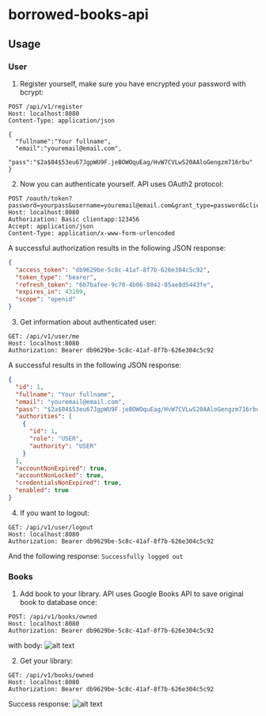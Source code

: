 # borrowed-books-api 

## Usage

### User

1. Register yourself, make sure you have encrypted your password with bcrypt:

```HTTP
POST /api/v1/register
Host: localhost:8080
Content-Type: application/json

{
  "fullname":"Your fullname",
  "email":"youremail@email.com",
  "pass":"$2a$04$53eu67JgpWU9F.jeBOWOquEag/HvW7CVLwS20AAloGengzm716rbu"
}
```

2. Now you can authenticate yourself. API uses OAuth2 protocol:

```HTTP
POST /oauth/token?password=yourpass&username=youremail@email.com&grant_type=password&client_secret=123456&client_id=clientapp
Host: localhost:8080
Authorization: Basic clientapp:123456
Accept: application/json
Content-Type: application/x-www-form-urlencoded
```
A successful authorization results in the following JSON response:
```JSON
{
  "access_token": "db9629be-5c8c-41af-8f7b-626e304c5c92",
  "token_type": "bearer",
  "refresh_token": "6b7bafee-9c70-4b06-8042-85ae8d5443fe",
  "expires_in": 43199,
  "scope": "openid"
}
```

3. Get information about authenticated user:
```HTTP
GET: /api/v1/user/me
Host: localhost:8080
Authorization: Bearer db9629be-5c8c-41af-8f7b-626e304c5c92
```
A successful results in the following JSON response:
```JSON
{
  "id": 1,
  "fullname": "Your fullname",
  "email": "youremail@email.com", 
  "pass": "$2a$04$53eu67JgpWU9F.jeBOWOquEag/HvW7CVLwS20AAloGengzm716rbu",
  "authorities": [
    {
      "id": 1,
      "role": "USER",
      "authority": "USER"
    }
  ],
  "accountNonExpired": true,
  "accountNonLocked": true,
  "credentialsNonExpired": true,
  "enabled": true
}
```
4. If you want to logout:
```HTTP
GET: /api/v1/user/logout
Host: localhost:8080
Authorization: Bearer db9629be-5c8c-41af-8f7b-626e304c5c92
```
And the following response:
`Successfully logged out`

### Books
1. Add book to your library. API uses Google Books API to save original book to database once:
```HTTP
POST: /api/v1/books/owned
Host: localhost:8080
Authorization: Bearer db9629be-5c8c-41af-8f7b-626e304c5c92
```
with body:
![alt text](https://github.com/vadimstrukov/borrowed-books-api/blob/develop/git_images/add_book.png "Adding book to your library")

2. Get your library:
```HTTP
GET: /api/v1/books/owned
Host: localhost:8080
Authorization: Bearer db9629be-5c8c-41af-8f7b-626e304c5c92
```
Success response:
![alt text](https://github.com/vadimstrukov/borrowed-books-api/blob/develop/git_images/library_response.png "Getting your library")
